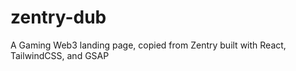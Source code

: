 # zentry-dub

A Gaming Web3 landing page, copied from Zentry built with React, TailwindCSS, and GSAP
